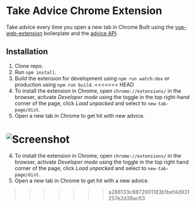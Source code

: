 # Take Advice Chrome Extension

Take advice every time you open a new tab in Chrome
Built using the [vue-web-extension](https://github.com/Kocal/vue-web-extension) boilerplate and the [advice API](https://api.adviceslip.com/advice).

## Installation

1. Clone repo.
2. Run `npm install`.
3. Build the extension for development using `npm run watch:dev` or production using `npm run build`.
<<<<<<< HEAD
4. To install the extension in Chrome, open `chrome://extensions/` in the browser, activate _Developer mode_ using the toggle in the top right-hand corner of the page, click _Load unpacked_ and select to `new-tab-page/dist`.
5. Open a new tab in Chrome to get hit with new advice.

![Screenshot](https://res.cloudinary.com/highflyer910/image/upload/v1569504763/Screenshot_6_gb8hav.png)
=======
4. To install the extension in Chrome, open `chrome://extensions/` in the browser, activate _Developer mode_ using the toggle in the top right hand corner of the page, click _Load unpacked_ and select to `new-tab-page/dist`.
5. Open a new tab in Chrome to get hit with a new advice.



>>>>>>> a288133c8872901183b1bef4d931257e2d38ac63
